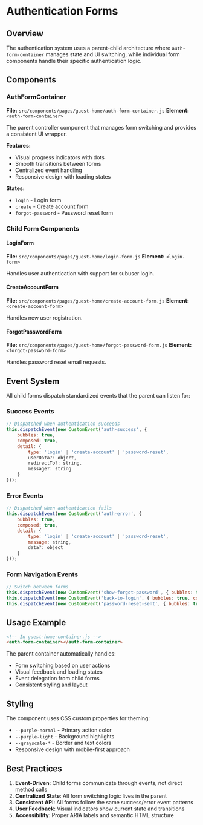 # Authentication Forms

## Overview
The authentication system uses a parent-child architecture where `auth-form-container` manages state and UI switching, while individual form components handle their specific authentication logic.

## Components

### AuthFormContainer
**File:** `src/components/pages/guest-home/auth-form-container.js`
**Element:** `<auth-form-container>`

The parent controller component that manages form switching and provides a consistent UI wrapper.

**Features:**
- Visual progress indicators with dots
- Smooth transitions between forms
- Centralized event handling
- Responsive design with loading states

**States:**
- `login` - Login form
- `create` - Create account form  
- `forgot-password` - Password reset form

### Child Form Components

#### LoginForm
**File:** `src/components/pages/guest-home/login-form.js`
**Element:** `<login-form>`

Handles user authentication with support for subuser login.

#### CreateAccountForm
**File:** `src/components/pages/guest-home/create-account-form.js`
**Element:** `<create-account-form>`

Handles new user registration.

#### ForgotPasswordForm
**File:** `src/components/pages/guest-home/forgot-password-form.js`
**Element:** `<forgot-password-form>`

Handles password reset email requests.

## Event System

All child forms dispatch standardized events that the parent can listen for:

### Success Events
```javascript
// Dispatched when authentication succeeds
this.dispatchEvent(new CustomEvent('auth-success', {
    bubbles: true,
    composed: true,
    detail: {
        type: 'login' | 'create-account' | 'password-reset',
        userData?: object,
        redirectTo?: string,
        message?: string
    }
}));
```

### Error Events
```javascript
// Dispatched when authentication fails
this.dispatchEvent(new CustomEvent('auth-error', {
    bubbles: true,
    composed: true,
    detail: {
        type: 'login' | 'create-account' | 'password-reset',
        message: string,
        data?: object
    }
}));
```

### Form Navigation Events
```javascript
// Switch between forms
this.dispatchEvent(new CustomEvent('show-forgot-password', { bubbles: true, composed: true }));
this.dispatchEvent(new CustomEvent('back-to-login', { bubbles: true, composed: true }));
this.dispatchEvent(new CustomEvent('password-reset-sent', { bubbles: true, composed: true }));
```

## Usage Example

```html
<!-- In guest-home-container.js -->
<auth-form-container></auth-form-container>
```

The parent container automatically handles:
- Form switching based on user actions
- Visual feedback and loading states
- Event delegation from child forms
- Consistent styling and layout

## Styling

The component uses CSS custom properties for theming:
- `--purple-normal` - Primary action color
- `--purple-light` - Background highlights
- `--grayscale-*` - Border and text colors
- Responsive design with mobile-first approach

## Best Practices

1. **Event-Driven**: Child forms communicate through events, not direct method calls
2. **Centralized State**: All form switching logic lives in the parent
3. **Consistent API**: All forms follow the same success/error event patterns
4. **User Feedback**: Visual indicators show current state and transitions
5. **Accessibility**: Proper ARIA labels and semantic HTML structure